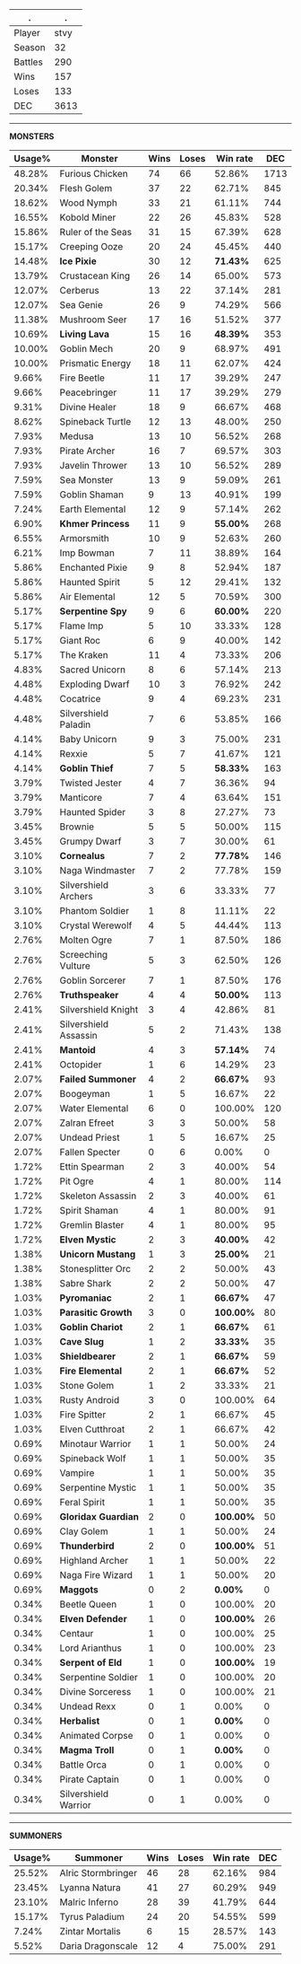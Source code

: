 .|.
|-|-
Player|stvy
Season|32
Battles|290
Wins|157
Loses|133
DEC|3613

---
**MONSTERS**

Usage%|Monster|Wins|Loses|Win rate|DEC|
-|-|-|-|-|-|
48.28%|Furious Chicken|74|66|52.86%|1713|
20.34%|Flesh Golem|37|22|62.71%|845|
18.62%|Wood Nymph|33|21|61.11%|744|
16.55%|Kobold Miner|22|26|45.83%|528|
15.86%|Ruler of the Seas|31|15|67.39%|628|
15.17%|Creeping Ooze|20|24|45.45%|440|
14.48%|**Ice Pixie**|30|12|**71.43%**|625|
13.79%|Crustacean King|26|14|65.00%|573|
12.07%|Cerberus|13|22|37.14%|281|
12.07%|Sea Genie|26|9|74.29%|566|
11.38%|Mushroom Seer|17|16|51.52%|377|
10.69%|**Living Lava**|15|16|**48.39%**|353|
10.00%|Goblin Mech|20|9|68.97%|491|
10.00%|Prismatic Energy|18|11|62.07%|424|
9.66%|Fire Beetle|11|17|39.29%|247|
9.66%|Peacebringer|11|17|39.29%|279|
9.31%|Divine Healer|18|9|66.67%|468|
8.62%|Spineback Turtle|12|13|48.00%|250|
7.93%|Medusa|13|10|56.52%|268|
7.93%|Pirate Archer|16|7|69.57%|303|
7.93%|Javelin Thrower|13|10|56.52%|289|
7.59%|Sea Monster|13|9|59.09%|261|
7.59%|Goblin Shaman|9|13|40.91%|199|
7.24%|Earth Elemental|12|9|57.14%|262|
6.90%|**Khmer Princess**|11|9|**55.00%**|268|
6.55%|Armorsmith|10|9|52.63%|260|
6.21%|Imp Bowman|7|11|38.89%|164|
5.86%|Enchanted Pixie|9|8|52.94%|187|
5.86%|Haunted Spirit|5|12|29.41%|132|
5.86%|Air Elemental|12|5|70.59%|300|
5.17%|**Serpentine Spy**|9|6|**60.00%**|220|
5.17%|Flame Imp|5|10|33.33%|128|
5.17%|Giant Roc|6|9|40.00%|142|
5.17%|The Kraken|11|4|73.33%|206|
4.83%|Sacred Unicorn|8|6|57.14%|213|
4.48%|Exploding Dwarf|10|3|76.92%|242|
4.48%|Cocatrice|9|4|69.23%|231|
4.48%|Silvershield Paladin|7|6|53.85%|166|
4.14%|Baby Unicorn|9|3|75.00%|231|
4.14%|Rexxie|5|7|41.67%|121|
4.14%|**Goblin Thief**|7|5|**58.33%**|163|
3.79%|Twisted Jester|4|7|36.36%|94|
3.79%|Manticore|7|4|63.64%|151|
3.79%|Haunted Spider|3|8|27.27%|73|
3.45%|Brownie|5|5|50.00%|115|
3.45%|Grumpy Dwarf|3|7|30.00%|61|
3.10%|**Cornealus**|7|2|**77.78%**|146|
3.10%|Naga Windmaster|7|2|77.78%|159|
3.10%|Silvershield Archers|3|6|33.33%|77|
3.10%|Phantom Soldier|1|8|11.11%|22|
3.10%|Crystal Werewolf|4|5|44.44%|113|
2.76%|Molten Ogre|7|1|87.50%|186|
2.76%|Screeching Vulture|5|3|62.50%|126|
2.76%|Goblin Sorcerer|7|1|87.50%|176|
2.76%|**Truthspeaker**|4|4|**50.00%**|113|
2.41%|Silvershield Knight|3|4|42.86%|81|
2.41%|Silvershield Assassin|5|2|71.43%|138|
2.41%|**Mantoid**|4|3|**57.14%**|74|
2.41%|Octopider|1|6|14.29%|23|
2.07%|**Failed Summoner**|4|2|**66.67%**|93|
2.07%|Boogeyman|1|5|16.67%|22|
2.07%|Water Elemental|6|0|100.00%|120|
2.07%|Zalran Efreet|3|3|50.00%|58|
2.07%|Undead Priest|1|5|16.67%|25|
2.07%|Fallen Specter|0|6|0.00%|0|
1.72%|Ettin Spearman|2|3|40.00%|54|
1.72%|Pit Ogre|4|1|80.00%|114|
1.72%|Skeleton Assassin|2|3|40.00%|61|
1.72%|Spirit Shaman|4|1|80.00%|91|
1.72%|Gremlin Blaster|4|1|80.00%|95|
1.72%|**Elven Mystic**|2|3|**40.00%**|42|
1.38%|**Unicorn Mustang**|1|3|**25.00%**|21|
1.38%|Stonesplitter Orc|2|2|50.00%|43|
1.38%|Sabre Shark|2|2|50.00%|47|
1.03%|**Pyromaniac**|2|1|**66.67%**|47|
1.03%|**Parasitic Growth**|3|0|**100.00%**|80|
1.03%|**Goblin Chariot**|2|1|**66.67%**|61|
1.03%|**Cave Slug**|1|2|**33.33%**|35|
1.03%|**Shieldbearer**|2|1|**66.67%**|59|
1.03%|**Fire Elemental**|2|1|**66.67%**|52|
1.03%|Stone Golem|1|2|33.33%|21|
1.03%|Rusty Android|3|0|100.00%|64|
1.03%|Fire Spitter|2|1|66.67%|45|
1.03%|Elven Cutthroat|2|1|66.67%|42|
0.69%|Minotaur Warrior|1|1|50.00%|24|
0.69%|Spineback Wolf|1|1|50.00%|35|
0.69%|Vampire|1|1|50.00%|35|
0.69%|Serpentine Mystic|1|1|50.00%|35|
0.69%|Feral Spirit|1|1|50.00%|35|
0.69%|**Gloridax Guardian**|2|0|**100.00%**|50|
0.69%|Clay Golem|1|1|50.00%|24|
0.69%|**Thunderbird**|2|0|**100.00%**|51|
0.69%|Highland Archer|1|1|50.00%|22|
0.69%|Naga Fire Wizard|1|1|50.00%|20|
0.69%|**Maggots**|0|2|**0.00%**|0|
0.34%|Beetle Queen|1|0|100.00%|20|
0.34%|**Elven Defender**|1|0|**100.00%**|26|
0.34%|Centaur|1|0|100.00%|25|
0.34%|Lord Arianthus|1|0|100.00%|23|
0.34%|**Serpent of Eld**|1|0|**100.00%**|19|
0.34%|Serpentine Soldier|1|0|100.00%|20|
0.34%|Divine Sorceress|1|0|100.00%|21|
0.34%|Undead Rexx|0|1|0.00%|0|
0.34%|**Herbalist**|0|1|**0.00%**|0|
0.34%|Animated Corpse|0|1|0.00%|0|
0.34%|**Magma Troll**|0|1|**0.00%**|0|
0.34%|Battle Orca|0|1|0.00%|0|
0.34%|Pirate Captain|0|1|0.00%|0|
0.34%|Silvershield Warrior|0|1|0.00%|0|

---
**SUMMONERS**

Usage%|Summoner|Wins|Loses|Win rate|DEC|
-|-|-|-|-|-|
25.52%|Alric Stormbringer|46|28|62.16%|984|
23.45%|Lyanna Natura|41|27|60.29%|949|
23.10%|Malric Inferno|28|39|41.79%|644|
15.17%|Tyrus Paladium|24|20|54.55%|599|
7.24%|Zintar Mortalis|6|15|28.57%|143|
5.52%|Daria Dragonscale|12|4|75.00%|291|
